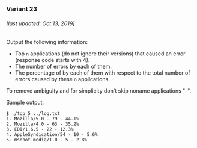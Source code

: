 ### Variant 23

###### [last updated: Oct 13, 2019]

Output the following information:

* Top `n` applications (do not ignore their versions) that caused an error (response code starts with 4).
* The number of errors by each of them.
* The percentage of by each of them with respect to the total number of errors caused by these `n` applications.

To remove ambiguity and for simplicity don't skip noname applications "-".

Sample output:

```
$ ./top 5 ../log.txt
1. Mozilla/5.0 - 79 - 44.1%
2. Mozilla/4.0 - 63 - 35.2%
3. EDI/1.6.5 - 22 - 12.3%
4. AppleSyndication/54 - 10 - 5.6%
5. msnbot-media/1.0 - 5 - 2.8%
```
